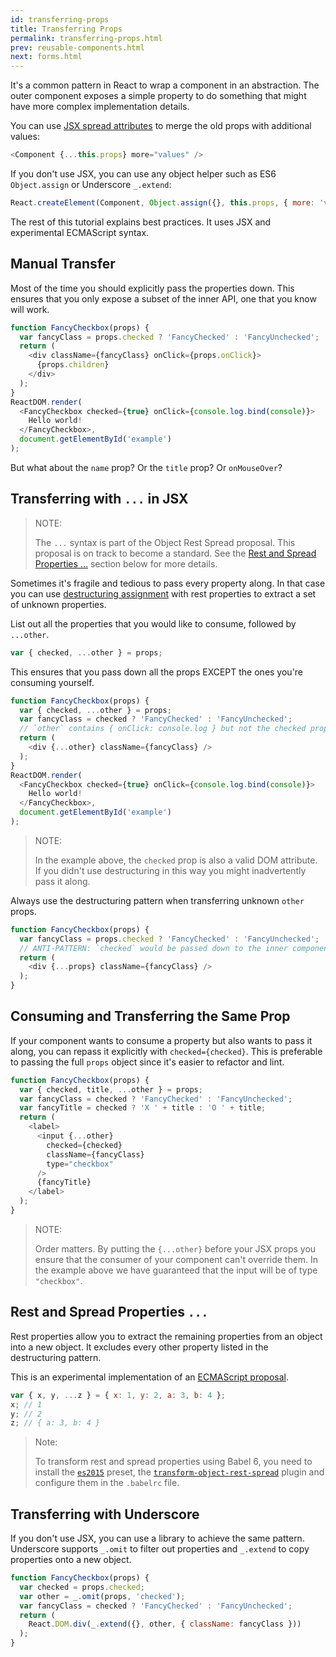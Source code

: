 ```yaml
---
id: transferring-props
title: Transferring Props
permalink: transferring-props.html
prev: reusable-components.html
next: forms.html
---
```


It's a common pattern in React to wrap a component in an abstraction. The outer component exposes a simple property to do something that might have more complex implementation details.

You can use [JSX spread attributes](/react/docs/jsx-spread.html) to merge the old props with additional values:

```javascript
<Component {...this.props} more="values" />
```

If you don't use JSX, you can use any object helper such as ES6 `Object.assign` or Underscore `_.extend`:

```javascript
React.createElement(Component, Object.assign({}, this.props, { more: 'values' }));
```

The rest of this tutorial explains best practices. It uses JSX and experimental ECMAScript syntax.

## Manual Transfer

Most of the time you should explicitly pass the properties down. This ensures that you only expose a subset of the inner API, one that you know will work.

```javascript
function FancyCheckbox(props) {
  var fancyClass = props.checked ? 'FancyChecked' : 'FancyUnchecked';
  return (
    <div className={fancyClass} onClick={props.onClick}>
      {props.children}
    </div>
  );
}
ReactDOM.render(
  <FancyCheckbox checked={true} onClick={console.log.bind(console)}>
    Hello world!
  </FancyCheckbox>,
  document.getElementById('example')
);
```

But what about the `name` prop? Or the `title` prop? Or `onMouseOver`?

## Transferring with `...` in JSX

> NOTE:
>
> The `...` syntax is part of the Object Rest Spread proposal. This proposal is on track to become a standard. See the [Rest and Spread Properties ...](/react/docs/transferring-props.html#rest-and-spread-properties-...) section below for more details.

Sometimes it's fragile and tedious to pass every property along. In that case you can use [destructuring assignment](https://developer.mozilla.org/en-US/docs/Web/JavaScript/Reference/Operators/Destructuring_assignment) with rest properties to extract a set of unknown properties.

List out all the properties that you would like to consume, followed by `...other`.

```javascript
var { checked, ...other } = props;
```

This ensures that you pass down all the props EXCEPT the ones you're consuming yourself.

```javascript
function FancyCheckbox(props) {
  var { checked, ...other } = props;
  var fancyClass = checked ? 'FancyChecked' : 'FancyUnchecked';
  // `other` contains { onClick: console.log } but not the checked property
  return (
    <div {...other} className={fancyClass} />
  );
}
ReactDOM.render(
  <FancyCheckbox checked={true} onClick={console.log.bind(console)}>
    Hello world!
  </FancyCheckbox>,
  document.getElementById('example')
);
```

> NOTE:
>
> In the example above, the `checked` prop is also a valid DOM attribute. If you didn't use destructuring in this way you might inadvertently pass it along.

Always use the destructuring pattern when transferring unknown `other` props.

```javascript
function FancyCheckbox(props) {
  var fancyClass = props.checked ? 'FancyChecked' : 'FancyUnchecked';
  // ANTI-PATTERN: `checked` would be passed down to the inner component
  return (
    <div {...props} className={fancyClass} />
  );
}
```

## Consuming and Transferring the Same Prop

If your component wants to consume a property but also wants to pass it along, you can repass it explicitly with `checked={checked}`. This is preferable to passing the full `props` object since it's easier to refactor and lint.

```javascript
function FancyCheckbox(props) {
  var { checked, title, ...other } = props;
  var fancyClass = checked ? 'FancyChecked' : 'FancyUnchecked';
  var fancyTitle = checked ? 'X ' + title : 'O ' + title;
  return (
    <label>
      <input {...other}
        checked={checked}
        className={fancyClass}
        type="checkbox"
      />
      {fancyTitle}
    </label>
  );
}
```

> NOTE:
>
> Order matters. By putting the `{...other}` before your JSX props you ensure that the consumer of your component can't override them. In the example above we have guaranteed that the input will be of type `"checkbox"`.

## Rest and Spread Properties `...`

Rest properties allow you to extract the remaining properties from an object into a new object. It excludes every other property listed in the destructuring pattern.

This is an experimental implementation of an [ECMAScript proposal](https://github.com/sebmarkbage/ecmascript-rest-spread).

```javascript
var { x, y, ...z } = { x: 1, y: 2, a: 3, b: 4 };
x; // 1
y; // 2
z; // { a: 3, b: 4 }
```

> Note:
>
> To transform rest and spread properties using Babel 6, you need to install the [`es2015`](https://babeljs.io/docs/plugins/preset-es2015/) preset, the [`transform-object-rest-spread`](https://babeljs.io/docs/plugins/transform-object-rest-spread/) plugin and configure them in the `.babelrc` file.

## Transferring with Underscore

If you don't use JSX, you can use a library to achieve the same pattern. Underscore supports `_.omit` to filter out properties and `_.extend` to copy properties onto a new object.

```javascript
function FancyCheckbox(props) {
  var checked = props.checked;
  var other = _.omit(props, 'checked');
  var fancyClass = checked ? 'FancyChecked' : 'FancyUnchecked';
  return (
    React.DOM.div(_.extend({}, other, { className: fancyClass }))
  );
}
```

